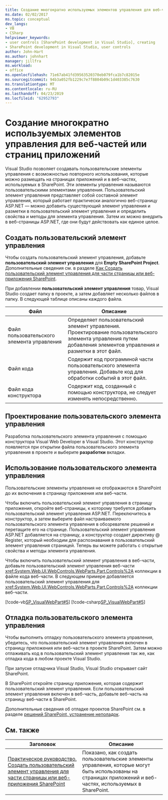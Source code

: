 ```yaml
---
title: Создание многократно используемых элементов управления для веб-частей или страниц приложений | Документация Майкрософт
ms.date: 02/02/2017
ms.topic: conceptual
dev_langs:
- VB
- CSharp
helpviewer_keywords:
- user controls [SharePoint development in Visual Studio], creating
- SharePoint development in Visual Studio, user controls
author: John-Hart
ms.author: johnhart
manager: jillfra
ms.workload:
- office
ms.openlocfilehash: 71e67ab41fd39563520370eb079fca1b7c82015e
ms.sourcegitcommit: 94b3a052fb1229c7e7f8804b09c1d403385c7630
ms.translationtype: MT
ms.contentlocale: ru-RU
ms.lasthandoff: 04/23/2019
ms.locfileid: "62952793"
---
```

# <a name="create-reusable-controls-for-web-parts-or-application-pages"></a>Создание многократно используемых элементов управления для веб-частей или страниц приложений
  Visual Studio позволяет создавать пользовательские элементы управления с возможностью повторного использования, которые можно размещать на страницах приложений и в веб-частях, используемых в SharePoint. Эти элементы управления называются пользовательскими элементами управления. Пользовательский элемент управления представляет собой составной элемент управления, который работает практически аналогично веб-страницу ASP.NET — можно добавить существующий элемент управления и разметки в пользовательский элемент управления и определить свойства и методы для элемента управления. Затем их можно внедрить в веб-страницы ASP.NET, где они будут действовать как единое целое.

## <a name="create-a-user-control"></a>Создать пользовательский элемент управления
 Чтобы создать пользовательский элемент управления, добавьте **пользовательский элемент управления** для **Empty SharePoint Project**. Дополнительные сведения см. в разделе [Как Создать пользовательский элемент управления для части страницы или веб-приложения SharePoint](../sharepoint/how-to-create-a-user-control-for-a-sharepoint-application-page-or-web-part.md).

 При добавлении **пользовательский элемент управления** товар, Visual Studio создает папку в проекте, а затем добавляет несколько файлов в папку. В следующей таблице описаны каждого файла.

|Файл|Описание|
|----------|-----------------|
|Файл пользовательского элемента управления|Определяет пользовательский элемент управления. Проектирование пользовательского элемента управления путем добавления элементов управления и разметки в этот файл.|
|Файл кода|Содержит код программной части пользовательского элемента управления. Добавьте код для обработки событий в этот файл.|
|Файл кода конструктора|Содержит код, созданный с помощью конструктора, не следует изменять непосредственно.|

## <a name="design-the-user-control"></a>Проектирование пользовательского элемента управления
 Разработка пользовательского элемента управления с помощью конструктора Visual Web Developer в Visual Studio. Этот конструктор появляется при открытии файла пользовательского элемента управления в проекте и выберите **разработки** вкладки.

## <a name="consume-the-user-control"></a>Использование пользовательского элемента управления
 Пользовательские элементы управления не отображаются в SharePoint до их включения в страницу приложения или веб-части.

 Чтобы включить пользовательский элемент управления в страницу приложения, откройте веб-страницы, к которому требуется добавить пользовательский элемент управления ASP.NET. Переключитесь в конструктор, а затем выберите файл настраиваемого пользовательского элемента управления в обозревателе решений и перетащите его на странице. Пользовательский элемент управления ASP.NET добавляется на страницу, а конструктор создает директиву @ Register, который необходим для распознавания в пользовательский элемент управления страницей. Теперь вы можете работать с открытые свойства и методы элемента управления.

 Чтобы включить пользовательский элемент управления в веб-части, добавьте пользовательский элемент управления веб-части <xref:System.Web.UI.WebControls.WebParts.Part.Controls%2A> коллекции в файле кода веб-части. В следующем примере добавляется пользовательский элемент управления для <xref:System.Web.UI.WebControls.WebParts.Part.Controls%2A> коллекции веб-части.

 [!code-vb[SP_VisualWebPart#5](../sharepoint/codesnippet/VisualBasic/sp_visualwebpart.vb/visualwebpart1/visualwebpart1.vb#5)]
 [!code-csharp[SP_VisualWebPart#5](../sharepoint/codesnippet/CSharp/sp_visualwebpart.cs/visualwebpart1/visualwebpart1.cs#5)]

## <a name="debug-a-user-control"></a>Отладка пользовательского элемента управления
 Чтобы выполнить отладку пользовательского элемента управления, убедитесь, что пользовательский элемент управления включен в страницу приложения или веб-части в проекте SharePoint. Затем можно отлаживать код в пользовательский элемент управления так же, как отладка кода в любом проекте Visual Studio.

 При запуске отладчика Visual Studio, Visual Studio открывает сайт SharePoint.

 В SharePoint откройте страницу приложения, которая содержит пользовательский элемент управления. Если пользовательский элемент управления включен в веб-часть, добавьте веб-часть на страницу веб-части в SharePoint.

 Дополнительные сведения об отладке проектов SharePoint см. в разделе [решений SharePoint, устранение неполадок](../sharepoint/troubleshooting-sharepoint-solutions.md).

## <a name="related-topics"></a>См. также

|Заголовок|Описание|
|-----------|-----------------|
|[Практическое руководство. Создать пользовательский элемент управления для части страницы или веб-приложения SharePoint](../sharepoint/how-to-create-a-user-control-for-a-sharepoint-application-page-or-web-part.md)|Показано, как создать пользовательские элементы управления, которые могут быть использованы на страницах приложений и веб-частях, используемых в SharePoint.|
